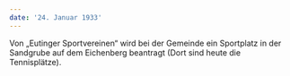 ```yaml
---
date: '24. Januar 1933'
---
```


Von „Eutinger Sportvereinen“ wird bei der Gemeinde ein Sportplatz in der Sandgrube auf dem Eichenberg beantragt (Dort sind heute die Tennisplätze).
